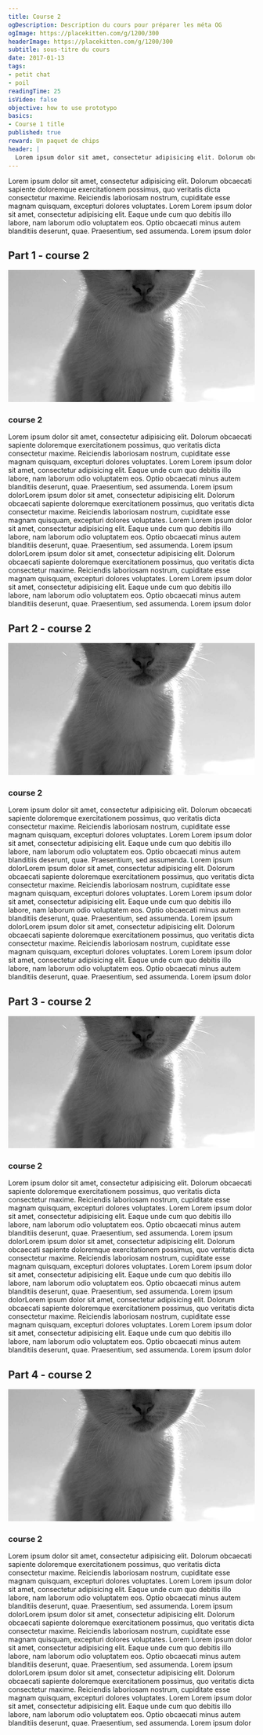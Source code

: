 ```yaml
---
title: Course 2
ogDescription: Description du cours pour préparer les méta OG
ogImage: https://placekitten.com/g/1200/300
headerImage: https://placekitten.com/g/1200/300
subtitle: sous-titre du cours
date: 2017-01-13
tags:
- petit chat
- poil
readingTime: 25
isVideo: false
objective: how to use prototypo
basics:
- Course 1 title
published: true
reward: Un paquet de chips
header: |
  Lorem ipsum dolor sit amet, consectetur adipisicing elit. Dolorum obcaecati sapiente doloremque exercitationem possimus, quo veritatis dicta consectetur maxime. Reiciendis laboriosam nostrum, cupiditate esse magnam quisquam, excepturi dolores voluptates.
---
```


Lorem ipsum dolor sit amet, consectetur adipisicing elit. Dolorum obcaecati sapiente doloremque exercitationem possimus, quo veritatis dicta consectetur maxime. Reiciendis laboriosam nostrum, cupiditate esse magnam quisquam, excepturi dolores voluptates.
Lorem Lorem ipsum dolor sit amet, consectetur adipisicing elit. Eaque unde cum quo debitis illo labore, nam laborum odio voluptatem eos. Optio obcaecati minus autem blanditiis deserunt, quae. Praesentium, sed assumenda. Lorem ipsum dolor

## Part 1 - course 2
![Tutorial illustration](image1.jpg)

### course 2

Lorem ipsum dolor sit amet, consectetur adipisicing elit. Dolorum obcaecati sapiente doloremque exercitationem possimus, quo veritatis dicta consectetur maxime. Reiciendis laboriosam nostrum, cupiditate esse magnam quisquam, excepturi dolores voluptates.
Lorem Lorem ipsum dolor sit amet, consectetur adipisicing elit. Eaque unde cum quo debitis illo labore, nam laborum odio voluptatem eos. Optio obcaecati minus autem blanditiis deserunt, quae. Praesentium, sed assumenda. Lorem ipsum dolorLorem ipsum dolor sit amet, consectetur adipisicing elit. Dolorum obcaecati sapiente doloremque exercitationem possimus, quo veritatis dicta consectetur maxime. Reiciendis laboriosam nostrum, cupiditate esse magnam quisquam, excepturi dolores voluptates.
Lorem Lorem ipsum dolor sit amet, consectetur adipisicing elit. Eaque unde cum quo debitis illo labore, nam laborum odio voluptatem eos. Optio obcaecati minus autem blanditiis deserunt, quae. Praesentium, sed assumenda. Lorem ipsum dolorLorem ipsum dolor sit amet, consectetur adipisicing elit. Dolorum obcaecati sapiente doloremque exercitationem possimus, quo veritatis dicta consectetur maxime. Reiciendis laboriosam nostrum, cupiditate esse magnam quisquam, excepturi dolores voluptates.
Lorem Lorem ipsum dolor sit amet, consectetur adipisicing elit. Eaque unde cum quo debitis illo labore, nam laborum odio voluptatem eos. Optio obcaecati minus autem blanditiis deserunt, quae. Praesentium, sed assumenda. Lorem ipsum dolor

## Part 2 - course 2

![Tutorial illustration](image2.jpg)

### course 2

Lorem ipsum dolor sit amet, consectetur adipisicing elit. Dolorum obcaecati sapiente doloremque exercitationem possimus, quo veritatis dicta consectetur maxime. Reiciendis laboriosam nostrum, cupiditate esse magnam quisquam, excepturi dolores voluptates.
Lorem Lorem ipsum dolor sit amet, consectetur adipisicing elit. Eaque unde cum quo debitis illo labore, nam laborum odio voluptatem eos. Optio obcaecati minus autem blanditiis deserunt, quae. Praesentium, sed assumenda. Lorem ipsum dolorLorem ipsum dolor sit amet, consectetur adipisicing elit. Dolorum obcaecati sapiente doloremque exercitationem possimus, quo veritatis dicta consectetur maxime. Reiciendis laboriosam nostrum, cupiditate esse magnam quisquam, excepturi dolores voluptates.
Lorem Lorem ipsum dolor sit amet, consectetur adipisicing elit. Eaque unde cum quo debitis illo labore, nam laborum odio voluptatem eos. Optio obcaecati minus autem blanditiis deserunt, quae. Praesentium, sed assumenda. Lorem ipsum dolorLorem ipsum dolor sit amet, consectetur adipisicing elit. Dolorum obcaecati sapiente doloremque exercitationem possimus, quo veritatis dicta consectetur maxime. Reiciendis laboriosam nostrum, cupiditate esse magnam quisquam, excepturi dolores voluptates.
Lorem Lorem ipsum dolor sit amet, consectetur adipisicing elit. Eaque unde cum quo debitis illo labore, nam laborum odio voluptatem eos. Optio obcaecati minus autem blanditiis deserunt, quae. Praesentium, sed assumenda. Lorem ipsum dolor

## Part 3 - course 2

![Tutorial illustration](image3.jpg)

### course 2

Lorem ipsum dolor sit amet, consectetur adipisicing elit. Dolorum obcaecati sapiente doloremque exercitationem possimus, quo veritatis dicta consectetur maxime. Reiciendis laboriosam nostrum, cupiditate esse magnam quisquam, excepturi dolores voluptates.
Lorem Lorem ipsum dolor sit amet, consectetur adipisicing elit. Eaque unde cum quo debitis illo labore, nam laborum odio voluptatem eos. Optio obcaecati minus autem blanditiis deserunt, quae. Praesentium, sed assumenda. Lorem ipsum dolorLorem ipsum dolor sit amet, consectetur adipisicing elit. Dolorum obcaecati sapiente doloremque exercitationem possimus, quo veritatis dicta consectetur maxime. Reiciendis laboriosam nostrum, cupiditate esse magnam quisquam, excepturi dolores voluptates.
Lorem Lorem ipsum dolor sit amet, consectetur adipisicing elit. Eaque unde cum quo debitis illo labore, nam laborum odio voluptatem eos. Optio obcaecati minus autem blanditiis deserunt, quae. Praesentium, sed assumenda. Lorem ipsum dolorLorem ipsum dolor sit amet, consectetur adipisicing elit. Dolorum obcaecati sapiente doloremque exercitationem possimus, quo veritatis dicta consectetur maxime. Reiciendis laboriosam nostrum, cupiditate esse magnam quisquam, excepturi dolores voluptates.
Lorem Lorem ipsum dolor sit amet, consectetur adipisicing elit. Eaque unde cum quo debitis illo labore, nam laborum odio voluptatem eos. Optio obcaecati minus autem blanditiis deserunt, quae. Praesentium, sed assumenda. Lorem ipsum dolor

## Part 4 - course 2

![Tutorial illustration](image4.jpg)

### course 2

Lorem ipsum dolor sit amet, consectetur adipisicing elit. Dolorum obcaecati sapiente doloremque exercitationem possimus, quo veritatis dicta consectetur maxime. Reiciendis laboriosam nostrum, cupiditate esse magnam quisquam, excepturi dolores voluptates.
Lorem Lorem ipsum dolor sit amet, consectetur adipisicing elit. Eaque unde cum quo debitis illo labore, nam laborum odio voluptatem eos. Optio obcaecati minus autem blanditiis deserunt, quae. Praesentium, sed assumenda. Lorem ipsum dolorLorem ipsum dolor sit amet, consectetur adipisicing elit. Dolorum obcaecati sapiente doloremque exercitationem possimus, quo veritatis dicta consectetur maxime. Reiciendis laboriosam nostrum, cupiditate esse magnam quisquam, excepturi dolores voluptates.
Lorem Lorem ipsum dolor sit amet, consectetur adipisicing elit. Eaque unde cum quo debitis illo labore, nam laborum odio voluptatem eos. Optio obcaecati minus autem blanditiis deserunt, quae. Praesentium, sed assumenda. Lorem ipsum dolorLorem ipsum dolor sit amet, consectetur adipisicing elit. Dolorum obcaecati sapiente doloremque exercitationem possimus, quo veritatis dicta consectetur maxime. Reiciendis laboriosam nostrum, cupiditate esse magnam quisquam, excepturi dolores voluptates.
Lorem Lorem ipsum dolor sit amet, consectetur adipisicing elit. Eaque unde cum quo debitis illo labore, nam laborum odio voluptatem eos. Optio obcaecati minus autem blanditiis deserunt, quae. Praesentium, sed assumenda. Lorem ipsum dolor